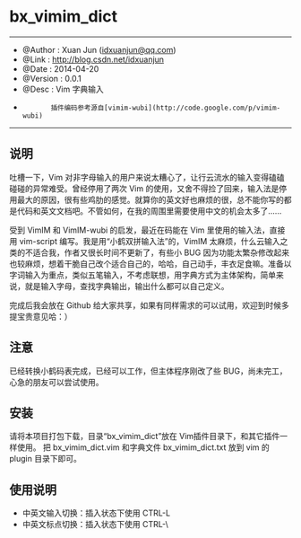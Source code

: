 bx_vimim_dict
=============

--------------------------------------------------------------------------

* @Author  : Xuan Jun (idxuanjun@qq.com)
* @Link    : http://blog.csdn.net/idxuanjun
* @Date    : 2014-04-20
* @Version : 0.0.1
* @Desc    : Vim 字典输入
*            插件编码参考源自[vimim-wubi](http://code.google.com/p/vimim-wubi)

---------------------------------------------------------------------------

说明
----

吐槽一下，Vim 对非字母输入的用户来说太糟心了，让行云流水的输入变得磕磕碰碰的异常难受。曾经停用了两次 Vim 的使用，又舍不得捡了回来，输入法是停用最大的原因，很有些鸡肋的感觉。就算你的英文好也麻烦的很，总不能你写的都是代码和英文文档吧。不管如何，在我的周围里需要使用中文的机会太多了……

受到 VimIM 和 VimIM-wubi 的启发，最近在码能在 Vim 里使用的输入法，直接用 vim-script 编写。我是用“小鹤双拼输入法”的，VimIM 太麻烦，什么云输入之类的不适合我，作者又很长时间不更新了，有些小 BUG 因为功能太繁杂修改起来也较麻烦，想着干脆自己改个适合自己的，哈哈，自己动手，丰衣足食嘛。准备以字词输入为重点，类似五笔输入，不考虑联想，用字典方式为主体架构，简单来说，就是输入字母，查找字典输出，输出什么都可以自己定义。

完成后我会放在 Github 给大家共享，如果有同样需求的可以试用，欢迎到时候多提宝贵意见哈：）

注意
----

已经转换小鹤码表完成，已经可以工作，但主体程序刚改了些 BUG，尚未完工，心急的朋友可以尝试使用。

安装
----

请将本项目打包下载，目录“bx_vimim_dict”放在 Vim插件目录下，和其它插件一样使用。
把 bx_vimim_dict.vim 和字典文件 bx_vimim_dict.txt 放到 vim 的 plugin 目录下即可。

使用说明
--------

* 中英文输入切换：插入状态下使用 CTRL-L
* 中英文标点切换：插入状态下使用 CTRL-\
